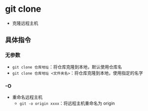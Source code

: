 # git clone

- 克隆远程主机

## 具体指令

### 无参数

- `git clone 仓库地址`：将仓库克隆到本地，默认使用仓库名
- `git clone 仓库地址 <文件夹名>`：将仓库克隆到本地，使用指定的名字

### -O <name>

- 重命名远程主机
  - `git -o origin xxxx`：将远程主机重命名为 origin